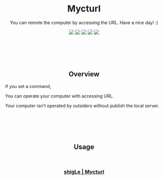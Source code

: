 <p align="center">
  <h1 align="center">Mycturl</h1>
              <p align="center">You can remote the computer by accessing the URL.  Have a nice day! :)</p>
              <p align="center">
                <img src="http://img.shields.io/badge/license-MIT-blue.svg?style=flat">
                <img src="http://img.shields.io/badge/language-python-yellow.svg?style=flat">
                <img src="http://img.shields.io/badge/Arduino-008184.svg?style=flat">
                <img src="http://img.shields.io/badge/pull requests-welcome-green.svg?style=flat">
                <img src="http://img.shields.io/badge/issue-welcome-green.svg?style=flat">
            </p>
            
            
            
 </p>

<br><br><br><br>
<p align="center">

<h2 align="center">Overview</h2>

<p>If you set a command,</p>
<p>You can operate your computer with accessing URL.</p>

<p>Your computer isn't operated by outsiders without publish the local server.</p>
</p>

<br><br><br><br>
<h2 align="center">Usage</h2>

<br>
<h3><p align="center"><a href="https://shigle.net/en/projects/mycturl/">shigLe | Mycturl</a></p></h3>
